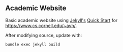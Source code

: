Academic Website
------

Basic academic website using [Jekyll's](https://jekyllrb.com) [Quick Start](https://jekyllrb.com/docs/) for https://www.cs.cornell.edu/~avh/. 

After modifying source, update with:

    bundle exec jekyll build
